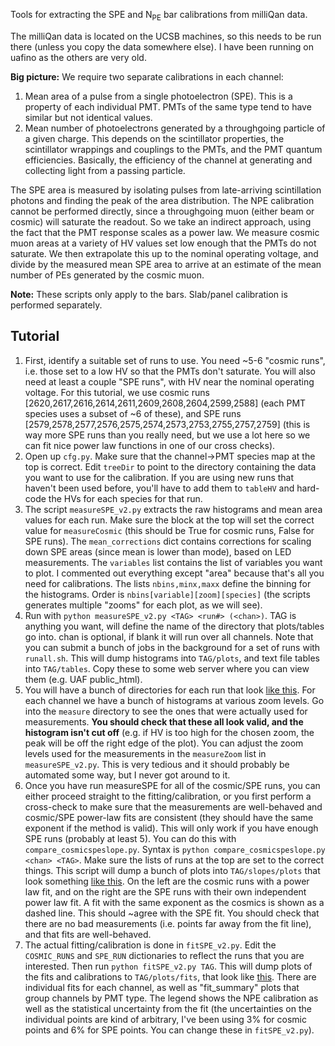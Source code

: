 Tools for extracting the SPE and N<sub>PE</sub> bar calibrations from milliQan data.

The milliQan data is located on the UCSB machines, so this needs to be run there (unless you copy the data somewhere else). I have been running on uafino as the others are very old.

**Big picture:** We require two separate calibrations in each channel:
1. Mean area of a pulse from a single photoelectron (SPE). This is a property of each individual PMT. PMTs of the same type tend to have similar but not identical values.
2. Mean number of photoelectrons generated by a throughgoing particle of a given charge. This depends on the scintillator properties, the scintillator wrappings and couplings to the PMTs, and the PMT quantum efficiencies. Basically, the efficiency of the channel at generating and collecting light from a passing particle.

The SPE area is measured by isolating pulses from late-arriving scintillation photons and finding the peak of the area distribution. The NPE calibration cannot be performed directly, since a throughgoing muon (either beam or cosmic) will saturate the readout. So we take an indirect approach, using the fact that the PMT response scales as a power law. We measure cosmic muon areas at a variety of HV values set low enough that the PMTs do not saturate. We then extrapolate this up to the nominal operating voltage, and divide by the measured mean SPE area to arrive at an estimate of the mean number of PEs generated by the cosmic muon.

**Note:** These scripts only apply to the bars. Slab/panel calibration is performed separately.



## Tutorial

1. First, identify a suitable set of runs to use. You need ~5-6 "cosmic runs", i.e. those set to a low HV so that the PMTs don't saturate. You will also need at least a couple "SPE runs", with HV near the nominal operating voltage. For this tutorial, we use cosmic runs [2620,2617,2616,2614,2611,2609,2608,2604,2599,2588] (each PMT species uses a subset of ~6 of these), and SPE runs [2579,2578,2577,2576,2575,2574,2573,2753,2755,2757,2759] (this is way more SPE runs than you really need, but we use a lot here so we can fit nice power law functions in one of our cross checks).
2. Open up `cfg.py`. Make sure that the channel->PMT species map at the top is correct. Edit `treeDir` to point to the directory containing the data you want to use for the calibration. If you are using new runs that haven't been used before, you'll have to add them to `tableHV` and hard-code the HVs for each species for that run.
3. The script `measureSPE_v2.py` extracts the raw histograms and mean area values for each run. Make sure the block at the top will set the correct value for `measureCosmic` (this should be True for cosmic runs, False for SPE runs).
The `mean_corrections` dict contains corrections for scaling down SPE areas (since mean is lower than mode), based on LED measurements.
The `variables` list contains the list of variables you want to plot. I commented out everything except "area" because that's all you need for calibrations. The lists `nbins,minx,maxx` define the binning for the histograms. Order is `nbins[variable][zoom][species]` (the scripts generates multiple "zooms" for each plot, as we will see).
4. Run with `python measureSPE_v2.py <TAG> <run#> (<chan>)`. TAG is anything you want, will define the name of the directory that plots/tables go into. chan is optional, if blank it will run over all channels. Note that you can submit a bunch of jobs in the background for a set of runs with `runall.sh`. This will dump histograms into `TAG/plots`, and text file tables into `TAG/tables`. Copy these to some web server where you can view them (e.g. UAF public_html).
5. You will have a bunch of directories for each run that look [like this](http://uaf-8.t2.ucsd.edu/~bemarsh/milliqan/npe_calibration/v19_filter/Run2753/). For each channel we have a bunch of histograms at various zoom levels. Go into the `measure` directory to see the ones that were actually used for measurements. **You should check that these all look valid, and the histogram isn't cut off** (e.g. if HV is too high for the chosen zoom, the peak will be off the right edge of the plot). You can adjust the zoom levels used for the measurements in the `measureZoom` list in `measureSPE_v2.py`. This is very tedious and it should probably be automated some way, but I never got around to it. 
6. Once you have run measureSPE for all of the cosmic/SPE runs, you can either proceed straight to the fitting/calibration, or you first perform a cross-check to make sure that the measurements are well-behaved and cosmic/SPE power-law fits are consistent (they should have the same exponent if the method is valid). This will only work if you have enough SPE runs (probably at least 5). You can do this with `compare_cosmicspeslope.py`. Syntax is `python compare_cosmicspeslope.py <chan> <TAG>`. Make sure the lists of runs at the top are set to the correct things. This script will dump a bunch of plots into `TAG/slopes/plots` that look something [like this](http://uaf-8.t2.ucsd.edu/~bemarsh/milliqan/npe_calibration/v19_filter/slopes/). On the left are the cosmic runs with a power law fit, and on the right are the SPE runs with their own independent power law fit. A fit with the same exponent as the cosmics is shown as a dashed line. This should ~agree with the SPE fit. You should check that there are no bad measurements (i.e. points far away from the fit line), and that fits are well-behaved.
7. The actual fitting/calibration is done in `fitSPE_v2.py`. Edit the `COSMIC_RUNS` and `SPE_RUN` dictionaries to reflect the runs that you are interested. Then run `python fitSPE_v2.py TAG`. This will dump plots of the fits and calibrations to `TAG/plots/fits`, that look like [this](http://uaf-8.t2.ucsd.edu/~bemarsh/milliqan/npe_calibration/v19_filter/fits/?C=N;O=A). There are individual fits for each channel, as well as "fit_summary" plots that group channels by PMT type. The legend shows the NPE calibration as well as the statistical uncertainty from the fit (the uncertainties on the individual points are kind of arbitrary, I've been using 3% for cosmic points and 6% for SPE points. You can change these in `fitSPE_v2.py`).
